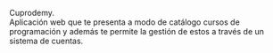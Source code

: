 Cuprodemy.  
Aplicación web que te presenta a modo de catálogo cursos de programación y además te permite la gestión de estos a través de un sistema de cuentas. 
